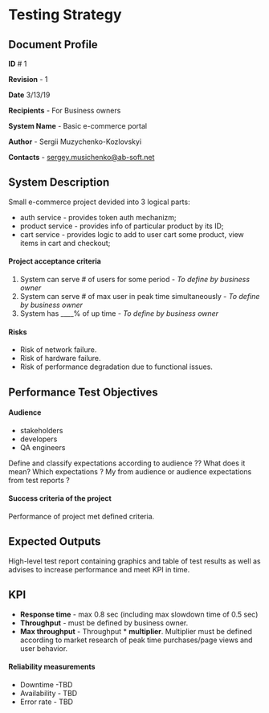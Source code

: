 
# Testing Strategy
## Document Profile

**ID** # 1

**Revision** - 1

**Date** 3/13/19

**Recipients** - For Business owners 

**System Name** - Basic e-commerce portal

**Author** - Sergii Muzychenko-Kozlovskyi

**Contacts** - sergey.musichenko@ab-soft.net

## System Description
Small e-commerce project devided into 3 logical parts:
 - auth service - provides token auth mechanizm;
 - product service - provides info of particular product by its ID;
 - cart service - provides logic to add to user cart some product, view items in cart and checkout;

#### Project acceptance criteria
1. System can serve # of users for some period - *To define by business owner*
2. System can serve # of max user in peak time simultaneously - *To define by business owner*
3. System has ____% of up time - *To define by business owner*
#### Risks
- Risk of network failure.
- Risk of hardware failure.
- Risk of performance degradation due to functional issues.

## Performance Test Objectives
#### Audience
- stakeholders
- developers
- QA engineers

Define and classify expectations according to audience ?? What does it mean? Which expectations ? My from audience or audience expectations from test reports ?

#### Success criteria of the project
Performance of project met defined criteria.

## Expected Outputs
High-level test report containing graphics and table of test results as well as advises to increase performance and meet KPI in time.

## KPI
- **Response time** - max 0.8 sec (including max slowdown time of 0.5 sec)
- **Throughput** - must be defined by business owner.
- **Max throughput** - Throughput * **multiplier**. Multiplier must be defined according to market research of peak time purchases/page views and user behavior.

#### Reliability measurements
- Downtime -TBD
- Availability - TBD
- Error rate - TBD
